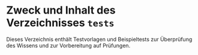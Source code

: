 # Zweck und Inhalt des Verzeichnisses `tests`

Dieses Verzeichnis enthält Testvorlagen und Beispieltests zur Überprüfung des Wissens und zur Vorbereitung auf Prüfungen.
